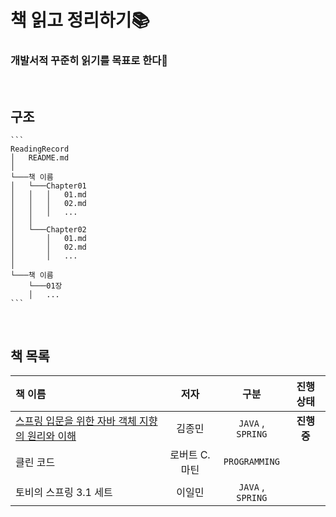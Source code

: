 # 책 읽고 정리하기📚
### 개발서적 꾸준히 읽기를 목표로 한다🌟
<br/>

## 구조
    ```
    ReadingRecord
    │   README.md
    │
    └───책 이름
    │   └───Chapter01
    │   │   │   01.md
    │   │   │   02.md
    │   │   │   ...
    │   │
    │   └───Chapter02
    │       │   01.md
    │       │   02.md
    │       │   ...
    │
    └───책 이름
        └───01장
        │   ...
    ```
<br/>

## 책 목록
| 책 이름 | 저자 | 구분 | 진행 상태 |
|:----------|:----------:|:----------:|:----------:|
| [스프링 입문을 위한 자바 객체 지향의 원리와 이해](https://github.com/soomin0328/ReadingRecord/tree/main/%EC%8A%A4%ED%94%84%EB%A7%81%20%EC%9E%85%EB%AC%B8%EC%9D%84%20%EC%9C%84%ED%95%9C%20%EC%9E%90%EB%B0%94%20%EA%B0%9D%EC%B2%B4%20%EC%A7%80%ED%96%A5%EC%9D%98%20%EC%9B%90%EB%A6%AC%EC%99%80%20%EC%9D%B4%ED%95%B4/Chapter02) | 김종민 | `JAVA` , `SPRING` | **진행 중** |
| 클린 코드 | 로버트 C. 마틴 | `PROGRAMMING` |  |
| 토비의 스프링 3.1 세트 | 이일민 | `JAVA` , `SPRING` |  |
